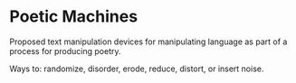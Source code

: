 # Poetic Machines

Proposed text manipulation devices for manipulating language as part of a process for producing poetry.

Ways to: randomize, disorder, erode, reduce, distort, or insert noise.
